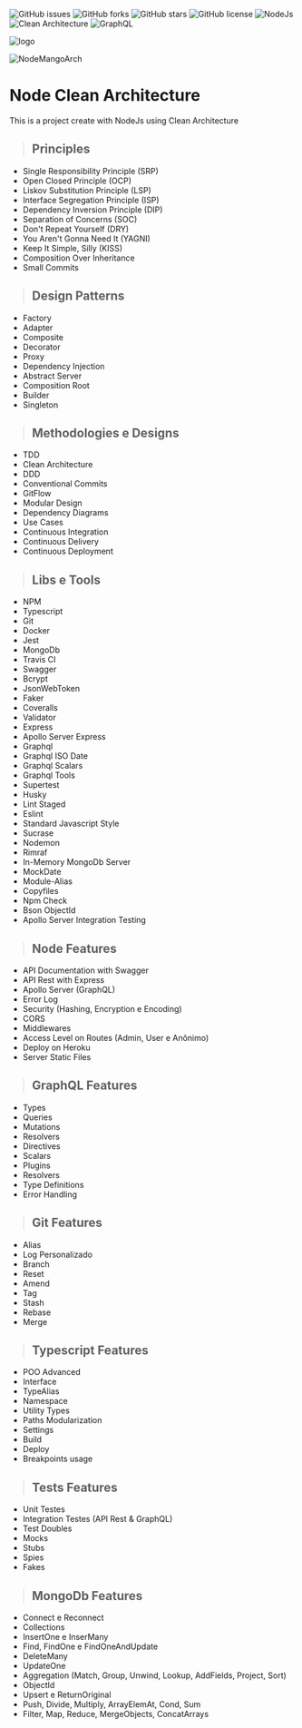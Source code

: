 ![GitHub issues](https://img.shields.io/github/issues/programador404/Node-CleanArchitecture)
![GitHub forks](https://img.shields.io/github/forks/programador404/Node-CleanArchitecture)
![GitHub stars](https://img.shields.io/github/stars/programador404/Node-CleanArchitecture)
![GitHub license](https://img.shields.io/github/license/programador404/Node-CleanArchitecture)
![NodeJs](https://img.shields.io/badge/NodeJs-backend-red)
![Clean Architecture](https://img.shields.io/badge/Clean-Architecture-blue)
![GraphQL](https://img.shields.io/badge/Type-graphql-yellow)

![logo](https://user-images.githubusercontent.com/48457700/137720143-799c4a9f-2a08-4dc3-8adb-ca41b4787d15.png)

![NodeMangoArch](https://user-images.githubusercontent.com/48457700/145805552-d190b3ea-085c-4f94-801c-6cb350c35f2b.PNG)

# Node Clean Architecture
This is a project create with NodeJs using Clean Architecture

> ## Principles

* Single Responsibility Principle (SRP)
* Open Closed Principle (OCP)
* Liskov Substitution Principle (LSP)
* Interface Segregation Principle (ISP)
* Dependency Inversion Principle (DIP)
* Separation of Concerns (SOC)
* Don't Repeat Yourself (DRY)
* You Aren't Gonna Need It (YAGNI)
* Keep It Simple, Silly (KISS)
* Composition Over Inheritance
* Small Commits

> ## Design Patterns

* Factory
* Adapter
* Composite
* Decorator
* Proxy
* Dependency Injection
* Abstract Server
* Composition Root
* Builder
* Singleton

> ## Methodologies e Designs

* TDD
* Clean Architecture
* DDD
* Conventional Commits
* GitFlow
* Modular Design
* Dependency Diagrams
* Use Cases
* Continuous Integration
* Continuous Delivery
* Continuous Deployment

> ## Libs e Tools

* NPM
* Typescript
* Git
* Docker
* Jest
* MongoDb
* Travis CI
* Swagger
* Bcrypt
* JsonWebToken
* Faker
* Coveralls
* Validator
* Express
* Apollo Server Express
* Graphql
* Graphql ISO Date
* Graphql Scalars
* Graphql Tools
* Supertest
* Husky
* Lint Staged
* Eslint
* Standard Javascript Style
* Sucrase
* Nodemon
* Rimraf
* In-Memory MongoDb Server
* MockDate
* Module-Alias
* Copyfiles
* Npm Check
* Bson ObjectId
* Apollo Server Integration Testing

> ## Node Features

* API Documentation with Swagger
* API Rest with Express
* Apollo Server (GraphQL)
* Error Log
* Security (Hashing, Encryption e Encoding)
* CORS
* Middlewares
* Access Level on Routes (Admin, User e Anônimo)
* Deploy on Heroku
* Server Static Files

> ## GraphQL Features

* Types
* Queries
* Mutations
* Resolvers
* Directives
* Scalars
* Plugins
* Resolvers
* Type Definitions
* Error Handling

> ## Git Features

* Alias
* Log Personalizado
* Branch
* Reset
* Amend
* Tag
* Stash
* Rebase
* Merge

> ## Typescript Features

* POO Advanced
* Interface
* TypeAlias
* Namespace
* Utility Types
* Paths Modularization
* Settings
* Build
* Deploy
* Breakpoints usage

> ## Tests Features

* Unit Testes
* Integration Testes (API Rest & GraphQL)
* Test Doubles
* Mocks
* Stubs
* Spies
* Fakes

> ## MongoDb Features

* Connect e Reconnect
* Collections
* InsertOne e InserMany
* Find, FindOne e FindOneAndUpdate
* DeleteMany
* UpdateOne
* Aggregation (Match, Group, Unwind, Lookup, AddFields, Project, Sort)
* ObjectId
* Upsert e ReturnOriginal
* Push, Divide, Multiply, ArrayElemAt, Cond, Sum
* Filter, Map, Reduce, MergeObjects, ConcatArrays

